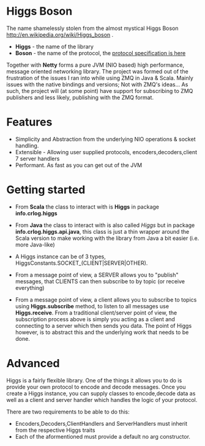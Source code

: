 # Higgs Boson

The name shamelessly stolen from the almost mystical Higgs Boson http://en.wikipedia.org/wiki/Higgs_boson .

* __Higgs__ - the name of the library
* __Boson__ - the name of the protocol, the [protocol specification is here](https://github.com/zcourts/higgs/blob/master/src/main/scala/rubbish/crlog/higgs/protocol/boson/spec.md)

Together with __Netty__ forms a pure JVM (NIO based) high performance, message oriented networking library.
The project was formed out of the frustration of the issues I ran into while using ZMQ in Java & Scala. 
Mainly issues with the native bindings and versions; Not with ZMQ's ideas... As such, the project will
(at some point) have support for subscribing to ZMQ publishers and less likely, publishing with the ZMQ format.


# Features

* Simplicity and Abstraction from the underlying NIO operations & socket handling.
* Extensible - Allowing user supplied protocols, encoders,decoders,client 7 server handlers
* Performant. As fast as you can get out of the JVM

# Getting started

* From __Scala__ the class to interact with is __Higgs__ in package __info.crlog.higgs__
* From __Java__ the class to interact with is also called *Higgs* but in package __info.crlog.higgs.api.java__, this class is just a thin wrapper around the Scala version to make working with the library from Java a bit easier (i.e. more Java-like)

* A Higgs instance can be of 3 types, HiggsConstants.SOCKET_(CLIENT|SERVER|OTHER).
* From a message point of view, a SERVER allows you to "publish" messages, that CLIENTS can then subscribe to by topic (or receive everything)
* From a message point of view, a client allows you to subscribe to topics using __Higgs.subscribe__ method, to listen to all messages use __Higgs.receive__.
From a traditional client/server point of view, the subscription process above is simply you acting as a client and connecting to a server which then sends you data.
The point of Higgs however, is to abstract this and the underlying work that needs to be done.

# Advanced

Higgs is a fairly flexible library. One of the things it allows you to do is provide your own protocol to encode and decode messages.
Once you create a Higgs instance, you can supply classes to encode,decode data as well as a client and server handler which handles the logic of your protocol.

There are two requirements to be able to do this:

* Encoders,Decoders,ClientHandlers and ServerHandlers must inherit from the respective Higgs traits
* Each of the aformentioned must provide a default no arg constructor.